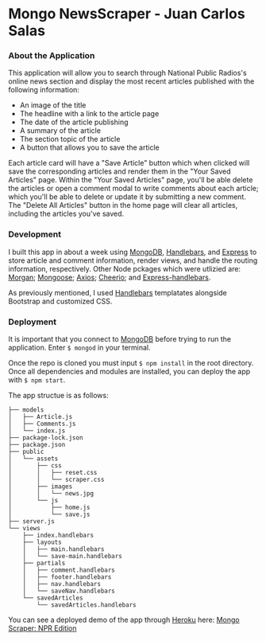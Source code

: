 # Mongo NewsScraper - Juan Carlos Salas

### About the Application
This application will allow you to search through National Public Radios's online news section and display the most recent articles published with the following information:
- An image of the title
- The headline with a link to the article page
- The date of the article publishing
- A summary of the article
- The section topic of the article
- A button that allows you to save the article

Each article card will have a "Save Article" button which when clicked will save the corresponding articles and render them in the "Your Saved Articles" page. Within the "Your Saved Articles" page, you'll be able delete the articles or open a comment modal to write comments about each article; which you'll be able to delete or update it by submitting a new comment. The "Delete All Articles" button in the home page will clear all articles, including the articles you've saved.

### Development
I built this app in about a week using  [MongoDB](https://github.com/mongodb/mongo), [Handlebars](https://github.com/wycats/handlebars.js/), and [Express](https://github.com/expressjs/express) to store article and comment information, render views, and handle the routing information, respectively. Other Node pckages which were utlizied are: [Morgan](https://github.com/expressjs/morgan); [Mongoose](https://github.com/Automattic/mongoose); [Axios](https://github.com/axios/axios); [Cheerio](https://github.com/cheeriojs/cheerio); and [Express-handlebars](https://github.com/ericf/express-handlebars).

As previously mentioned, I used [Handlebars](https://github.com/wycats/handlebars.js/) templatates alongside Bootstrap and customized CSS.

### Deployment
It is important that you connect to [MongoDB](https://github.com/mongodb/mongo) before trying to run the application. Enter ```$ mongod``` in your terminal.

Once the repo is cloned you must input ```$ npm install``` in the root directory. Once all dependencies and modules are installed, you can deploy the app with ```$ npm start```.

The app structue is as follows:
```
├── models
│   ├── Article.js
│   ├── Comments.js
│   └── index.js
├── package-lock.json
├── package.json
├── public
│   └── assets
│       ├── css
│       │   ├── reset.css
│       │   └── scraper.css
│       ├── images
│       │   └── news.jpg
│       └── js
│           ├── home.js
│           └── save.js
├── server.js
└── views
    ├── index.handlebars
    ├── layouts
    │   ├── main.handlebars
    │   └── save-main.handlebars
    ├── partials
    │   ├── comment.handlebars
    │   ├── footer.handlebars
    │   ├── nav.handlebars
    │   └── saveNav.handlebars
    └── savedArticles
        └── savedArticles.handlebars
```

You can see a deployed demo of the app through [Heroku](https://github.com/heroku) here: [Mongo Scraper: NPR Edition](https://ancient-forest-53065.herokuapp.com/)
